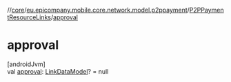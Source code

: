 //[core](../../../index.md)/[eu.epicompany.mobile.core.network.model.p2ppayment](../index.md)/[P2PPaymentResourceLinks](index.md)/[approval](approval.md)

# approval

[androidJvm]\
val [approval](approval.md): [LinkDataModel](../../eu.epicompany.mobile.core.network.hypermedia/-link-data-model/index.md)? = null
